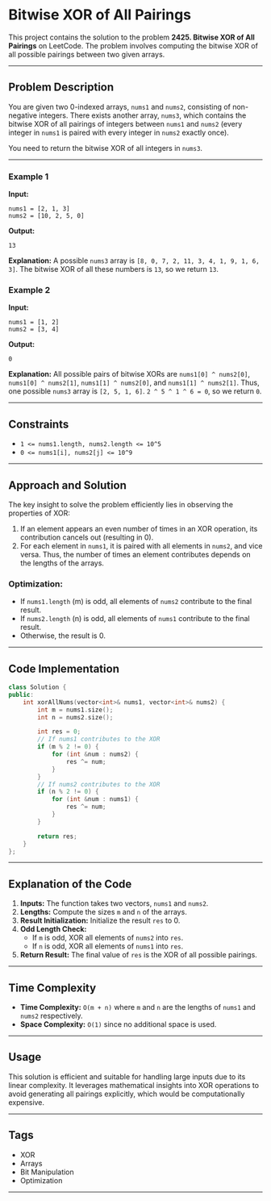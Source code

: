# Bitwise XOR of All Pairings

This project contains the solution to the problem **2425. Bitwise XOR of All Pairings** on LeetCode. The problem involves computing the bitwise XOR of all possible pairings between two given arrays.

---

## Problem Description

You are given two 0-indexed arrays, `nums1` and `nums2`, consisting of non-negative integers. There exists another array, `nums3`, which contains the bitwise XOR of all pairings of integers between `nums1` and `nums2` (every integer in `nums1` is paired with every integer in `nums2` exactly once).

You need to return the bitwise XOR of all integers in `nums3`.

---

### Example 1

**Input:**

```plaintext
nums1 = [2, 1, 3]
nums2 = [10, 2, 5, 0]
```

**Output:**

```plaintext
13
```

**Explanation:**
A possible `nums3` array is `[8, 0, 7, 2, 11, 3, 4, 1, 9, 1, 6, 3]`.
The bitwise XOR of all these numbers is `13`, so we return `13`.

### Example 2

**Input:**

```plaintext
nums1 = [1, 2]
nums2 = [3, 4]
```

**Output:**

```plaintext
0
```

**Explanation:**
All possible pairs of bitwise XORs are `nums1[0] ^ nums2[0]`, `nums1[0] ^ nums2[1]`, `nums1[1] ^ nums2[0]`, and `nums1[1] ^ nums2[1]`.
Thus, one possible `nums3` array is `[2, 5, 1, 6]`.
`2 ^ 5 ^ 1 ^ 6 = 0`, so we return `0`.

---

## Constraints

- `1 <= nums1.length, nums2.length <= 10^5`
- `0 <= nums1[i], nums2[j] <= 10^9`

---

## Approach and Solution

The key insight to solve the problem efficiently lies in observing the properties of XOR:

1. If an element appears an even number of times in an XOR operation, its contribution cancels out (resulting in 0).
2. For each element in `nums1`, it is paired with all elements in `nums2`, and vice versa. Thus, the number of times an element contributes depends on the lengths of the arrays.

### Optimization:

- If `nums1.length` (m) is odd, all elements of `nums2` contribute to the final result.
- If `nums2.length` (n) is odd, all elements of `nums1` contribute to the final result.
- Otherwise, the result is 0.

---

## Code Implementation

```cpp
class Solution {
public:
    int xorAllNums(vector<int>& nums1, vector<int>& nums2) {
        int m = nums1.size();
        int n = nums2.size();

        int res = 0;
        // If nums1 contributes to the XOR
        if (m % 2 != 0) {
            for (int &num : nums2) {
                res ^= num;
            }
        }
        // If nums2 contributes to the XOR
        if (n % 2 != 0) {
            for (int &num : nums1) {
                res ^= num;
            }
        }

        return res;
    }
};
```

---

## Explanation of the Code

1. **Inputs:** The function takes two vectors, `nums1` and `nums2`.
2. **Lengths:** Compute the sizes `m` and `n` of the arrays.
3. **Result Initialization:** Initialize the result `res` to 0.
4. **Odd Length Check:**
   - If `m` is odd, XOR all elements of `nums2` into `res`.
   - If `n` is odd, XOR all elements of `nums1` into `res`.
5. **Return Result:** The final value of `res` is the XOR of all possible pairings.

---

## Time Complexity

- **Time Complexity:** `O(m + n)` where `m` and `n` are the lengths of `nums1` and `nums2` respectively.
- **Space Complexity:** `O(1)` since no additional space is used.

---

## Usage

This solution is efficient and suitable for handling large inputs due to its linear complexity. It leverages mathematical insights into XOR operations to avoid generating all pairings explicitly, which would be computationally expensive.

---

## Tags

- XOR
- Arrays
- Bit Manipulation
- Optimization

---
